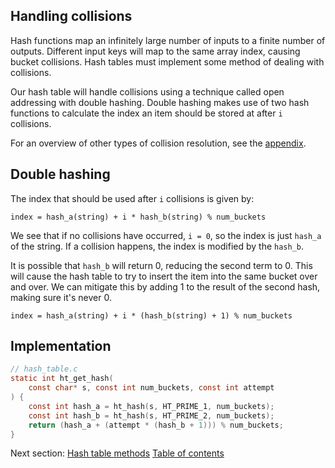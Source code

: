## Handling collisions

Hash functions map an infinitely large number of inputs to a finite number of
outputs. Different input keys will map to the same array index, causing
bucket collisions. Hash tables must implement some method of dealing with
collisions. 

Our hash table will handle collisions using a technique called open addressing
with double hashing. Double hashing makes use of two hash functions to
calculate the index an item should be stored at after `i` collisions.

For an overview of other types of collision resolution, see the
[appendix](/07-appendix).

## Double hashing

The index that should be used after `i` collisions is given by:

```
index = hash_a(string) + i * hash_b(string) % num_buckets
```

We see that if no collisions have occurred, `i = 0`, so the index is just 
`hash_a` of the string. If a collision happens, the index is modified by the
`hash_b`.

It is possible that `hash_b` will return 0, reducing the second term to 0. This
will cause the hash table to try to insert the item into the same bucket over
and over. We can mitigate this by adding 1 to the result of the second hash,
making sure it's never 0.

```
index = hash_a(string) + i * (hash_b(string) + 1) % num_buckets
```

## Implementation

```c
// hash_table.c
static int ht_get_hash(
    const char* s, const int num_buckets, const int attempt
) {
    const int hash_a = ht_hash(s, HT_PRIME_1, num_buckets);
    const int hash_b = ht_hash(s, HT_PRIME_2, num_buckets);
    return (hash_a + (attempt * (hash_b + 1))) % num_buckets;
}
```

Next section: [Hash table methods](/05-methods)
[Table of contents](https://github.com/jamesroutley/write-a-hash-table#contents)

